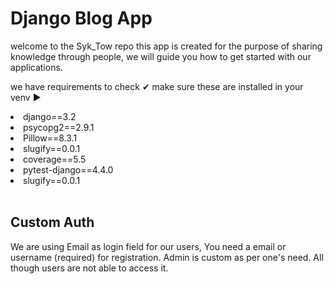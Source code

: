 <h1>Django Blog App</h1>

welcome to the Syk_Tow repo this app is created for the purpose of sharing knowledge through people, we will guide you how to get started with our applications.

we have requirements to check ✔ make sure these are installed in your venv ▶

<li>django==3.2</li>
<li>psycopg2==2.9.1</li>
<li>Pillow==8.3.1</li>
<li>slugify==0.0.1</li>
<li>coverage==5.5</li>
<li>pytest-django==4.4.0</li>
<li>slugify==0.0.1</li>

<br>
<h2>Custom Auth</h2>

We are using Email as login field for our users, You need a email or username (required) for registration. Admin is custom as per one's need. All though users are not able to access it.